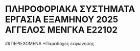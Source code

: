 # ΠΛΗΡΟΦΟΡΙΑΚΑ ΣΥΣΤΗΜΑΤΑ ΕΡΓΑΣΙΑ ΕΞΑΜΗΝΟΥ 2025 ΑΓΓΕΛΟΣ ΜΕΝΓΚΑ Ε22102


##ΠΕΡΙΕΧΟΜΕΝΑ
*Παραδοχες εκφωνησης
